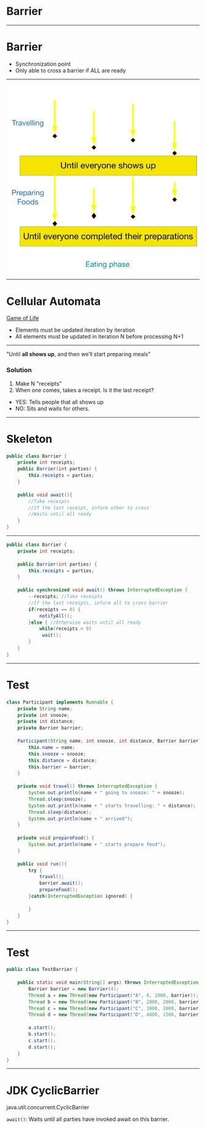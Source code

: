 # Barrier

---
# Barrier
- Synchronization point
- Only able to cross a barrier if ALL are ready

---
![fit](img/party.png)

---
# Cellular Automata
[Game of Life](http://en.wikipedia.org/wiki/Conway's_Game_of_Life)

- Elements must be updated iteration by iteration
- All elements must be updated in iteration N before processing N+1

---
"Until **all shows up**, and then we’ll start preparing meals"
### Solution
1. Make N "receipts"
2. When one comes, takes a receipt. Is it the last receipt?
- YES: Tells people that all shows up
- NO: Sits and waits for others.

---
# Skeleton
```java
public class Barrier {
    private int receipts;
    public Barrier(int parties) {
        this.receipts = parties;
    }

    public void await(){
        //Take receipts
        //If the last receipt, inform other to cross
        //Waits until all ready
    }
}
```

---
```java
public class Barrier {
    private int receipts;

    public Barrier(int parties) {
        this.receipts = parties;
    }

    public synchronized void await() throws InterruptedException {
        --receipts; //Take receipts
        //If the last receipts, inform all to cross barrier
        if(receipts == 0) { 
            notifyAll();
        }else { //Otherwise waits until all ready
            while(receipts > 0)
             wait(); 
        }
    }
}
```

---
# Test
```java
class Participant implements Runnable {
    private String name;
    private int snooze;
    private int distance;
    private Barrier barrier;

    Participant(String name, int snooze, int distance, Barrier barrier) {
        this.name = name;
        this.snooze = snooze;
        this.distance = distance;
        this.barrier = barrier;
    }
    
    private void travel() throws InterruptedException {
        System.out.println(name + " going to snooze: " + snooze);
        Thread.sleep(snooze);
        System.out.println(name + " starts travelling: " + distance);
        Thread.sleep(distance);
        System.out.println(name + " arrived");
    }
    
    private void prepareFood() {
        System.out.println(name + " starts prepare food");
    }
    
    public void run(){
        try {
            travel();
            barrier.await();
            prepareFood();
        }catch(InterruptedException ignored) {

        }
    }
}
```

---
# Test
```java
public class TestBarrier {

    public static void main(String[] args) throws InterruptedException {
        Barrier barrier = new Barrier(4);
        Thread a = new Thread(new Participant("A", 0, 1000, barrier));
        Thread b = new Thread(new Participant("B", 2000, 2000, barrier));
        Thread c = new Thread(new Participant("C", 1000, 2000, barrier));
        Thread d = new Thread(new Participant("D", 4000, 1500, barrier));

        a.start();
        b.start();
        c.start();
        d.start();
    }
}
```

---
# JDK CyclicBarrier
java.util.concurrent.CyclicBarrier

`await()`: Waits until all parties have invoked await on this barrier.


